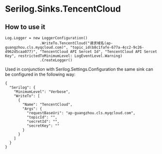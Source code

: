 # Serilog.Sinks.TencentCloud

## How to use it

```
Log.Logger = new LoggerConfiguration()
                .WriteTo.TencentCloud("请求域名(ap-guangzhou.cls.myqcloud.com)", "topic_id(b8c1fafe-677a-4cc2-9c26-d962d5caa077)", "TencentCloud API Sercet Id", "TencentCloud API Sercet Key", restrictedToMinimumLevel: LogEventLevel.Warning)
                .CreateLogger()
```

Used in conjunction with Serilog.Settings.Configuration the same sink can be configured in the following way:

```
{
  "Serilog": {
    "MinimumLevel": "Verbose",
    "WriteTo": [
      {
        "Name": "TencentCloud",
        "Args": {
          "requestBaseUri": "ap-guangzhou.cls.myqcloud.com",
          "topicId": "",
          "secretId": "",
          "secretKey": ""
        }
      }
    ]
  }
}
```